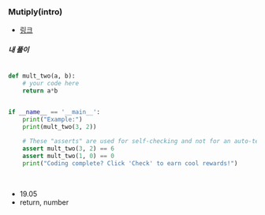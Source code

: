 
### Mutiply(intro)
- [링크](https://py.checkio.org/mission/multiply-intro/share/b3793e7677e3d43418e377b8847685aa/)

##### 내 풀이

```python

def mult_two(a, b):
    # your code here
    return a*b


if __name__ == '__main__':
    print("Example:")
    print(mult_two(3, 2))
    
    # These "asserts" are used for self-checking and not for an auto-testing
    assert mult_two(3, 2) == 6
    assert mult_two(1, 0) == 0
    print("Coding complete? Click 'Check' to earn cool rewards!")

```

<br>

- 19.05
- return, number
